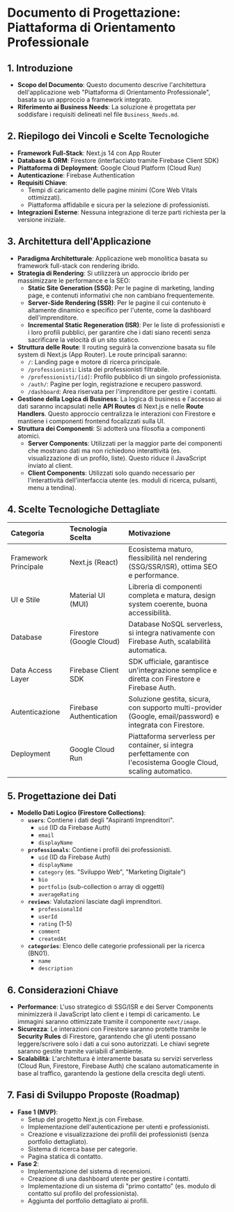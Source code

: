 # Documento di Progettazione: Piattaforma di Orientamento Professionale

## 1. Introduzione
* **Scopo del Documento**: Questo documento descrive l'architettura dell'applicazione web "Piattaforma di Orientamento Professionale", basata su un approccio a framework integrato.
* **Riferimento ai Business Needs**: La soluzione è progettata per soddisfare i requisiti delineati nel file `Business_Needs.md`.

## 2. Riepilogo dei Vincoli e Scelte Tecnologiche
* **Framework Full-Stack**: Next.js 14 con App Router
* **Database & ORM**: Firestore (interfacciato tramite Firebase Client SDK)
* **Piattaforma di Deployment**: Google Cloud Platform (Cloud Run)
* **Autenticazione**: Firebase Authentication
* **Requisiti Chiave**: 
  - Tempi di caricamento delle pagine minimi (Core Web Vitals ottimizzati).
  - Piattaforma affidabile e sicura per la selezione di professionisti.
* **Integrazioni Esterne**: Nessuna integrazione di terze parti richiesta per la versione iniziale.

## 3. Architettura dell'Applicazione
* **Paradigma Architetturale**: Applicazione web monolitica basata su framework full-stack con rendering ibrido.
* **Strategia di Rendering**: Si utilizzerà un approccio ibrido per massimizzare le performance e la SEO:
  - **Static Site Generation (SSG)**: Per le pagine di marketing, landing page, e contenuti informativi che non cambiano frequentemente.
  - **Server-Side Rendering (SSR)**: Per le pagine il cui contenuto è altamente dinamico e specifico per l'utente, come la dashboard dell'imprenditore.
  - **Incremental Static Regeneration (ISR)**: Per le liste di professionisti e i loro profili pubblici, per garantire che i dati siano recenti senza sacrificare la velocità di un sito statico.
* **Struttura delle Route**: Il routing seguirà la convenzione basata su file system di Next.js (App Router). Le route principali saranno:
  - `/`: Landing page e motore di ricerca principale.
  - `/professionisti`: Lista dei professionisti filtrabile.
  - `/professionisti/[id]`: Profilo pubblico di un singolo professionista.
  - `/auth/`: Pagine per login, registrazione e recupero password.
  - `/dashboard`: Area riservata per l'imprenditore per gestire i contatti.
* **Gestione della Logica di Business**: La logica di business e l'accesso ai dati saranno incapsulati nelle **API Routes** di Next.js e nelle **Route Handlers**. Questo approccio centralizza le interazioni con Firestore e mantiene i componenti frontend focalizzati sulla UI.
* **Struttura dei Componenti**: Si adotterà una filosofia a componenti atomici.
  - **Server Components**: Utilizzati per la maggior parte dei componenti che mostrano dati ma non richiedono interattività (es. visualizzazione di un profilo, liste). Questo riduce il JavaScript inviato al client.
  - **Client Components**: Utilizzati solo quando necessario per l'interattività dell'interfaccia utente (es. moduli di ricerca, pulsanti, menu a tendina).

## 4. Scelte Tecnologiche Dettagliate
| Categoria             | Tecnologia Scelta                    | Motivazione                                                     |
|:----------------------|:-------------------------------------|:----------------------------------------------------------------|
| Framework Principale  | Next.js (React)                      | Ecosistema maturo, flessibilità nel rendering (SSG/SSR/ISR), ottima SEO e performance. |
| UI e Stile            | Material UI (MUI)                    | Libreria di componenti completa e matura, design system coerente, buona accessibilità. |
| Database              | Firestore (Google Cloud)             | Database NoSQL serverless, si integra nativamente con Firebase Auth, scalabilità automatica. |
| Data Access Layer     | Firebase Client SDK                  | SDK ufficiale, garantisce un'integrazione semplice e diretta con Firestore e Firebase Auth. |
| Autenticazione        | Firebase Authentication              | Soluzione gestita, sicura, con supporto multi-provider (Google, email/password) e integrata con Firestore. |
| Deployment            | Google Cloud Run                     | Piattaforma serverless per container, si integra perfettamente con l'ecosistema Google Cloud, scaling automatico. |

## 5. Progettazione dei Dati
* **Modello Dati Logico (Firestore Collections)**:
  - **`users`**: Contiene i dati degli "Aspiranti Imprenditori".
    - `uid` (ID da Firebase Auth)
    - `email`
    - `displayName`
  - **`professionals`**: Contiene i profili dei professionisti.
    - `uid` (ID da Firebase Auth)
    - `displayName`
    - `category` (es. "Sviluppo Web", "Marketing Digitale")
    - `bio`
    - `portfolio` (sub-collection o array di oggetti)
    - `averageRating`
  - **`reviews`**: Valutazioni lasciate dagli imprenditori.
    - `professionalId`
    - `userId`
    - `rating` (1-5)
    - `comment`
    - `createdAt`
  - **`categories`**: Elenco delle categorie professionali per la ricerca (BN01).
    - `name`
    - `description`

## 6. Considerazioni Chiave
* **Performance**: L'uso strategico di SSG/ISR e dei Server Components minimizzerà il JavaScript lato client e i tempi di caricamento. Le immagini saranno ottimizzate tramite il componente `next/image`.
* **Sicurezza**: Le interazioni con Firestore saranno protette tramite le **Security Rules** di Firestore, garantendo che gli utenti possano leggere/scrivere solo i dati a cui sono autorizzati. Le chiavi segrete saranno gestite tramite variabili d'ambiente.
* **Scalabilità**: L'architettura è interamente basata su servizi serverless (Cloud Run, Firestore, Firebase Auth) che scalano automaticamente in base al traffico, garantendo la gestione della crescita degli utenti.

## 7. Fasi di Sviluppo Proposte (Roadmap)
* **Fase 1 (MVP)**: 
  - Setup del progetto Next.js con Firebase.
  - Implementazione dell'autenticazione per utenti e professionisti.
  - Creazione e visualizzazione dei profili dei professionisti (senza portfolio dettagliato).
  - Sistema di ricerca base per categorie.
  - Pagina statica di contatto.
* **Fase 2**:
  - Implementazione del sistema di recensioni.
  - Creazione di una dashboard utente per gestire i contatti.
  - Implementazione di un sistema di "primo contatto" (es. modulo di contatto sul profilo del professionista).
  - Aggiunta del portfolio dettagliato ai profili.
